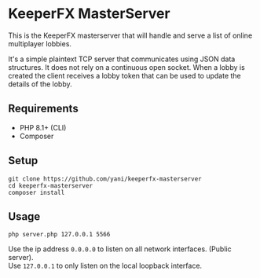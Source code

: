 KeeperFX MasterServer
=====================

This is the KeeperFX masterserver that will handle and serve a list of online multiplayer lobbies.

It's a simple plaintext TCP server that communicates using JSON data structures.
It does not rely on a continuous open socket.
When a lobby is created the client receives a lobby token that can be used to update the details of the lobby.



## Requirements

- PHP 8.1+ (CLI)
- Composer



## Setup
```
git clone https://github.com/yani/keeperfx-masterserver
cd keeperfx-masterserver
composer install
```



## Usage
```
php server.php 127.0.0.1 5566
```

Use the ip address `0.0.0.0` to listen on all network interfaces. (Public server).  
Use `127.0.0.1` to only listen on the local loopback interface.
